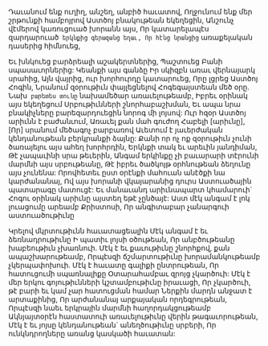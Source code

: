 
Դաւանում ենք ուղիղ, անշեղ, անբիծ հաւատով,
Ողջունում ենք մեր շրթունքի համբոյրով
Աստծոյ բնակութեան եկեղեցին,
Անշունչ վէմերով կառուցուած խորանն այս,
Որ կատարելապէս զարդարուած` երկնքից
գերազանց եղաւ,
Որ հէնց նրանցից` առաքելական դասերից
հիմնուեց,


Եւ խնկուեց բարձրեալի աշակերտներից,
Պաշտուեց Բանի սպասաւորներից:
Կեանքի այս գանձը
Իր սկիզբն առաւ վերնայարկ սրահից,
Այն վայրից, ուր խորհուրդը կատարուեց,
Որը լցրեց Աստծոյ Հոգին,
Նրանում զօրութիւն փայլեցնելով Հոգեգալստեան
մեծ օրը.
Նախ` բարետես տունը` նախամեծար
առաւելութեամբ,
Իբրեւ օրինակ այս եկեղեցում
Սրբութիւնների շնորհաբաշխման,
Եւ ապա նրա բնակիչները բարեզարդուեցին
նորոգ մի լոյսով:
Ուր հզօր Աստծոյ արիւնն է բաժանւում,
Առաւել քան մահ գուժող Հաբելի [արիւնը],
[Որ] սրանում մեծագոչ բարբառով
Աւետում է յաւերժական կենդանութեան
բերկրանքի ձայնը:
Քանի որ ոչ ոք զօրութիւն չունի ծառայելու այս
ահեղ խորհրդին,
Երկնքի տակ եւ արեւին յանդիման,
Թէ չապաւինի սրա թեւերին,
Անգամ երկինքը չի բաւարարի տէրունի մարմնի
այս սրբութեանը,
Թէ իբրեւ ծածկոյթ օրհնութեան ձեղունը այս
չունենա:
Որովհետեւ ըստ օրէնքի մահուան անէծքի նա
կարժանանայ,
Ով այս խորանի վկայարանից դուրս
Աստուածային պատարագը մատուցէ:
Եւ մանաւանդ արիւնապարտ կհամարուի`
Հոգու օրինակ արիւնը այստեղ եթէ չընծայէ:
Աստ մէկ անգամ է լոկ լուացումը արեամբ
Քրիստոսի,
Որ անգիտաբար չանարգուի աստուածութիւնը


Կրելով մկրտութիւնն հաւատացեալին
Մէկ անգամ է եւ ձեռնադրութիւնը
Ի պատիւ լոյսի օծութեան,
Որ անբծութեանը խաբեութիւն չխառնուի.
Մէկ է եւ քաւութիւնը շնորհքով, քան
ապաշխարութեամբ,
Որպէսզի ճշմարտութիւնը խորամանկութեամբ
չկերպափոխուի.
Մէկ է հաւատը գալիքի ընտրութեան,
Որ հատուցումի սպառնալիքը
Օտարահամբաւ զրոյց չկարծուի:
Մէկ է մեր երկու գոյութիւնների կշտամբութիւնը
իրաւացի,
Որ չկարծուի, թէ բարի եւ կամ չար հատուցման
համար
Ներքին մարդն անջատ է արտաքինից,
Որ արժանանայ արքայական որդեգրութեան,
Որպէսզի նաեւ երկրային մարմնի
հաղորդակցութեամբ
Ակնյայտօրէն հաստատուի առաւելութիւնը վերին
թագաւորութեան,
Մէկ է եւ յոյսը կենդանութեան` անեղծութիւնը
սրբերի,
Որ ունկնդրողները առանց կասկածի հաւատան:
